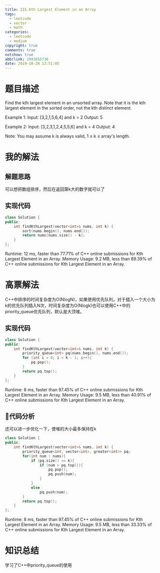 ```yaml
---
title: 215.Kth Largest Element in an Array
tags:
  - leetcode
  - vector
  - math
categories:
  - leetcode
  - medium
copyright: true
comments: true
notshow: true
abbrlink: 2993655736
date: 2019-10-28 13:51:05
---
```

# 题目描述
Find the kth largest element in an unsorted array. Note that it is the kth largest element in the sorted order, not the kth distinct element.

Example 1:
Input: [3,2,1,5,6,4] and k = 2
Output: 5

Example 2:
Input: [3,2,3,1,2,4,5,5,6] and k = 4
Output: 4

Note:
You may assume k is always valid, 1 ≤ k ≤ array's length.
# 我的解法
## 解题思路
可以想把数组排序，然后在返回第k大的数字就可以了
## 实现代码
```C++
class Solution {
public:
    int findKthLargest(vector<int>& nums, int k) {
        sort(nums.begin(), nums.end());
        return nums[nums.size() - k];
    }
};
```
Runtime: 12 ms, faster than 77.71% of C++ online submissions for Kth Largest Element in an Array.
Memory Usage: 9.2 MB, less than 89.39% of C++ online submissions for Kth Largest Element in an Array.
# 高票解法
C++中排序的时间复杂度为O(NlogN)，如果使用优先队列，对于插入一个大小为k的优先队列插入N次，时间复杂度为O(Nlogk)也可以使用C++中的priority_queue优先队列，默认是大顶堆。
## 实现代码
```C++
class Solution {
public:
    int findKthLargest(vector<int>& nums, int k) {
        priority_queue<int> pq(nums.begin(), nums.end());
        for (int i = 0; i < k - 1; i++){
            pq.pop();
        }
        return pq.top();
    }
};
```
Runtime: 8 ms, faster than 97.45% of C++ online submissions for Kth Largest Element in an Array.
Memory Usage: 9.5 MB, less than 40.91% of C++ online submissions for Kth Largest Element in an Array.
## 代码分析
还可以进一步优化一下，使堆的大小最多保持在k
```C++
class Solution {
public:
    int findKthLargest(vector<int>& nums, int k) {
        priority_queue<int, vector<int>, greater<int>> pq;
        for(int num : nums){
            if (pq.size() == k){
                if (num > pq.top()){
                    pq.pop();
                    pq.push(num);
                }
            }
            else
                pq.push(num);
        }
        return pq.top();
    }
};
```
Runtime: 8 ms, faster than 97.45% of C++ online submissions for Kth Largest Element in an Array.
Memory Usage: 9.5 MB, less than 33.33% of C++ online submissions for Kth Largest Element in an Array.
# 知识总结
学习了C++中priority_queue的使用